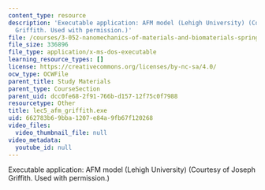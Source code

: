 ```yaml
---
content_type: resource
description: 'Executable application: AFM model (Lehigh University) (Courtesy of Joseph
  Griffith. Used with permission.)'
file: /courses/3-052-nanomechanics-of-materials-and-biomaterials-spring-2007/662783b69bba1207e84a9fb67f120268_lec5_afm_griffith.exe
file_size: 336896
file_type: application/x-ms-dos-executable
learning_resource_types: []
license: https://creativecommons.org/licenses/by-nc-sa/4.0/
ocw_type: OCWFile
parent_title: Study Materials
parent_type: CourseSection
parent_uid: dcc0fe68-2f91-766b-d157-12f75c0f7988
resourcetype: Other
title: lec5_afm_griffith.exe
uid: 662783b6-9bba-1207-e84a-9fb67f120268
video_files:
  video_thumbnail_file: null
video_metadata:
  youtube_id: null
---
```

Executable application: AFM model (Lehigh University) (Courtesy of Joseph Griffith. Used with permission.)